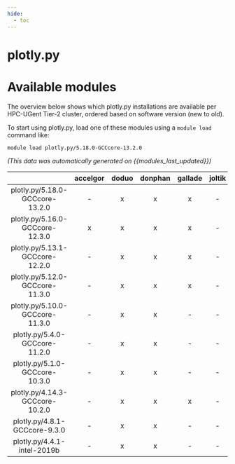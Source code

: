 ```yaml
---
hide:
  - toc
---
```


plotly.py
=========

# Available modules


The overview below shows which plotly.py installations are available per HPC-UGent Tier-2 cluster, ordered based on software version (new to old).

To start using plotly.py, load one of these modules using a `module load` command like:

```shell
module load plotly.py/5.18.0-GCCcore-13.2.0
```

*(This data was automatically generated on {{modules_last_updated}})*  

| |accelgor|doduo|donphan|gallade|joltik|shinx|skitty|
| :---: | :---: | :---: | :---: | :---: | :---: | :---: | :---: |
|plotly.py/5.18.0-GCCcore-13.2.0|-|x|x|x|-|x|x|
|plotly.py/5.16.0-GCCcore-12.3.0|x|x|x|x|-|x|x|
|plotly.py/5.13.1-GCCcore-12.2.0|-|x|x|x|-|-|-|
|plotly.py/5.12.0-GCCcore-11.3.0|-|x|x|x|-|-|-|
|plotly.py/5.10.0-GCCcore-11.3.0|-|x|x|-|-|-|-|
|plotly.py/5.4.0-GCCcore-11.2.0|-|x|x|-|-|-|-|
|plotly.py/5.1.0-GCCcore-10.3.0|-|x|x|-|-|-|-|
|plotly.py/4.14.3-GCCcore-10.2.0|-|x|x|x|-|-|-|
|plotly.py/4.8.1-GCCcore-9.3.0|-|x|x|-|-|-|-|
|plotly.py/4.4.1-intel-2019b|-|x|x|-|-|-|-|
